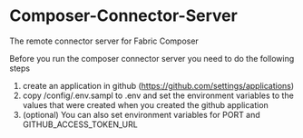 # Composer-Connector-Server
The remote connector server for Fabric Composer

Before you run the composer connector server you need to do the following steps
  1. create an application in github (https://github.com/settings/applications)
  2. copy /config/.env.sampl to .env and set the environment variables to the values that were created when you created the github application
  3. (optional) You can also set environment variables for PORT and GITHUB_ACCESS_TOKEN_URL
